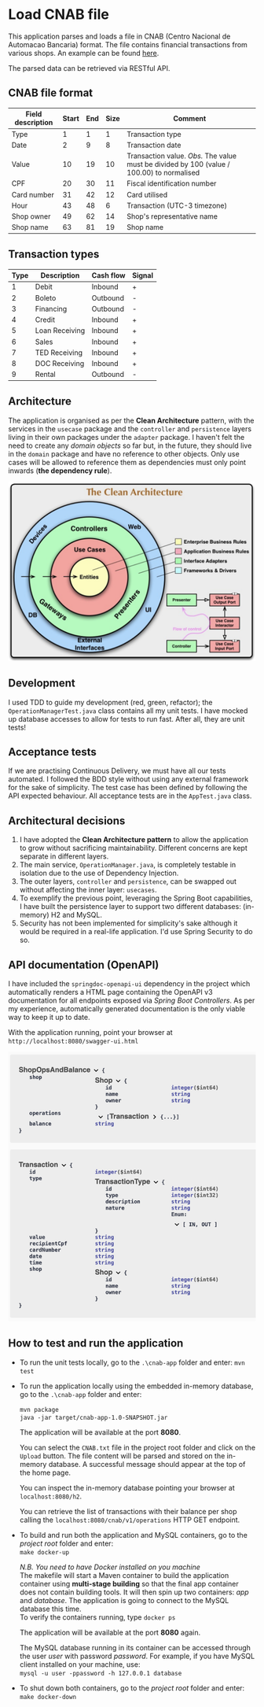 # Load CNAB file

This application parses and loads a file in CNAB (Centro Nacional de Automacao Bancaria) format. The file contains financial transactions from various shops. An example can be found [here](CNAB.txt). 
  
The parsed data can be retrieved via RESTful API.  
  
## CNAB file format

| Field description | Start | End | Size | Comment
| ----------------- | ------------- | -----| ---- | ------
| Type  | 1  | 1 | 1 | Transaction type
| Date  | 2  | 9 | 8 | Transaction date
| Value | 10 | 19 | 10 | Transaction value. *Obs.* The value must be divided by 100 (value / 100.00) to normalised
| CPF | 20 | 30 | 11 | Fiscal identification number
| Card number | 31 | 42 | 12 | Card utilised 
| Hour  | 43 | 48 | 6 | Transaction (UTC-3 timezone)
| Shop owner | 49 | 62 | 14 | Shop's representative name
| Shop name | 63 | 81 | 19 | Shop name  
  
## Transaction types

| Type | Description | Cash flow | Signal |
| ---- | -------- | --------- | ----- |
| 1 | Debit | Inbound | + |
| 2 | Boleto | Outbound | - |
| 3 | Financing | Outbound | - |
| 4 | Credit | Inbound | + |
| 5 | Loan Receiving | Inbound | + |
| 6 | Sales | Inbound | + |
| 7 | TED Receiving | Inbound | + |
| 8 | DOC Receiving | Inbound | + |
| 9 | Rental | Outbound | - |  
  
## Architecture
The application is organised as per the **Clean Architecture** pattern, with the services in the `usecase` package and the `controller` and `persistence` layers living in their own packages under the `adapter` package. I haven't felt the need to create any *domain objects* so far but, in the future, they should live in the `domain` package and have no reference to other objects. Only use cases will be allowed to reference them as dependencies must only point inwards (**the dependency rule**).  
  
![](./pictures/clean-architecture.png)  

## Development

I used TDD to guide my development (red, green, refactor); the `OperationManagerTest.java` class contains all my unit tests. I have mocked up database accesses to allow for tests to run fast. After all, they are unit tests!

## Acceptance tests

If we are practising Continuous Delivery, we must have all our tests automated. I followed the BDD style without using any external framework for the sake of simplicity. The test case has been defined by following the API expected behaviour.
All acceptance tests are in the `AppTest.java` class.


## Architectural decisions
1. I have adopted the **Clean Architecture pattern** to allow the application to grow without sacrificing maintainability. Different concerns are kept separate in different layers.
1. The main service, `OperationManager.java`, is completely testable in isolation due to the use of Dependency Injection.
1. The outer layers, `controller` and `persistence`, can be swapped out without affecting the inner layer: `usecases`.
1. To exemplify the previous point, leveraging the Spring Boot capabilities, I have built the persistence layer to support two different databases: (in-memory) H2 and MySQL.
1. Security has not been implemented for simplicity's sake  although it would be required in a real-life application. I'd use Spring Security to do so.

## API documentation (OpenAPI)

I have included the `springdoc-openapi-ui` dependency in the project which automatically renders a HTML page containing the OpenAPI v3 documentation for all endpoints exposed via *Spring Boot Controllers*. As per my experience, automatically generated documentation is the only viable way to keep it up to date.
  
With the application running, point your browser at `http://localhost:8080/swagger-ui.html`
  
![](./pictures/openapi.png)  
  
  
## How to test and run the application

- To run the unit tests locally, go to the `.\cnab-app` folder and enter: 
`mvn test`

- To run the application locally using the embedded in-memory database, go to the `.\cnab-app` folder and enter:
  ```  
  mvn package
  java -jar target/cnab-app-1.0-SNAPSHOT.jar
  ```
  The application will be available at the port **8080**.  
    
  You can select the `CNAB.txt` file in the project root folder and click on the `Upload` button. The file content will be parsed and stored on the in-memory database. A successful message should appear at the top of the home page.  
    
  You can inspect the in-memory database pointing your browser at `localhost:8080/h2`.  
    
  You can retrieve the list of transactions with their balance per shop calling the  `localhost:8080/cnab/v1/operations` HTTP GET endpoint. 

  
- To build and run both the application and MySQL containers, go to the *project root* folder and enter:  
  `make docker-up`  
  
  *N.B. You need to have Docker installed on you machine*  
  The makefile will start a Maven container to build the application container using **multi-stage building** so that the final app container does not contain building tools. It will then spin up two containers: *app* and *database*. The application is going to connect to the MySQL database this time.  
  To verify the containers running, type `docker ps`
    
  The application will be available at the port **8080** again.  
  
  The MySQL database running in its container can be accessed through the user *user* with password *password*. For example, if you have MySQL client installed on your machine, use:  
  `mysql -u user -ppassword -h 127.0.0.1 database`

- To shut down both containers, go to the *project root* folder and enter:  
`make docker-down`  



